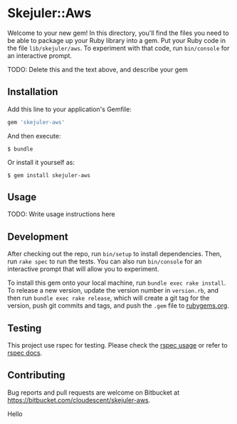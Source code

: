 # Skejuler::Aws

Welcome to your new gem! In this directory, you'll find the files you need to be able to package up your Ruby library into a gem. Put your Ruby code in the file `lib/skejuler/aws`. To experiment with that code, run `bin/console` for an interactive prompt.

TODO: Delete this and the text above, and describe your gem

## Installation

Add this line to your application's Gemfile:

```ruby
gem 'skejuler-aws'
```

And then execute:

    $ bundle

Or install it yourself as:

    $ gem install skejuler-aws

## Usage

TODO: Write usage instructions here

## Development

After checking out the repo, run `bin/setup` to install dependencies. Then, run `rake spec` to run the tests. You can also run `bin/console` for an interactive prompt that will allow you to experiment.

To install this gem onto your local machine, run `bundle exec rake install`. To release a new version, update the version number in `version.rb`, and then run `bundle exec rake release`, which will create a git tag for the version, push git commits and tags, and push the `.gem` file to [rubygems.org](https://rubygems.org).

## Testing

This project use rspec for testing. Please check the [rspec usage](http://betterspecs.org/) or refer to [rspec docs](http://www.relishapp.com/rspec/).

## Contributing

Bug reports and pull requests are welcome on Bitbucket at https://bitbucket.com/cloudescent/skejuler-aws.

Hello
